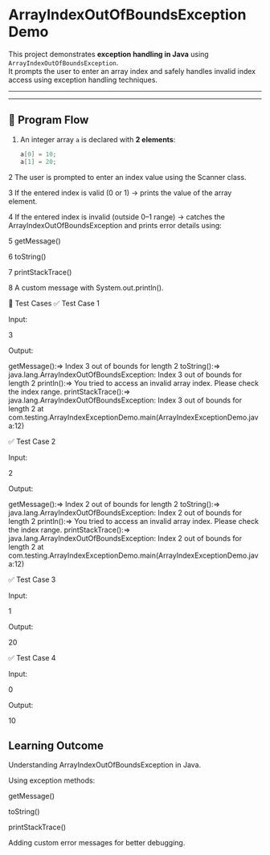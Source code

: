 # ArrayIndexOutOfBoundsException Demo 

This project demonstrates **exception handling in Java** using `ArrayIndexOutOfBoundsException`.  
It prompts the user to enter an array index and safely handles invalid index access using exception handling techniques.  

---


---

## 📌 Program Flow  
1. An integer array `a` is declared with **2 elements**:  
   ```java
   a[0] = 10;
   a[1] = 20;
2 The user is prompted to enter an index value using the Scanner class.

3 If the entered index is valid (0 or 1) → prints the value of the array element.

4 If the entered index is invalid (outside 0–1 range) → catches the ArrayIndexOutOfBoundsException and prints error details using:

5 getMessage()

6 toString()

7 printStackTrace()

8 A custom message with System.out.println().


🧪 Test Cases
✅ Test Case 1

Input:

3


Output:

getMessage():=> Index 3 out of bounds for length 2
toString():=> java.lang.ArrayIndexOutOfBoundsException: Index 3 out of bounds for length 2
println():=> You tried to access an invalid array index. Please check the index range.
printStackTrace():=>
java.lang.ArrayIndexOutOfBoundsException: Index 3 out of bounds for length 2
    at com.testing.ArrayIndexExceptionDemo.main(ArrayIndexExceptionDemo.java:12)

✅ Test Case 2

Input:

2


Output:

getMessage():=> Index 2 out of bounds for length 2
toString():=> java.lang.ArrayIndexOutOfBoundsException: Index 2 out of bounds for length 2
println():=> You tried to access an invalid array index. Please check the index range.
printStackTrace():=>
java.lang.ArrayIndexOutOfBoundsException: Index 2 out of bounds for length 2
    at com.testing.ArrayIndexExceptionDemo.main(ArrayIndexExceptionDemo.java:12)

✅ Test Case 3

Input:

1


Output:

20

✅ Test Case 4

Input:

0


Output:

10

##  Learning Outcome

Understanding ArrayIndexOutOfBoundsException in Java.

Using exception methods:

getMessage()

toString()

printStackTrace()

Adding custom error messages for better debugging.
